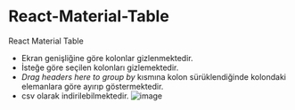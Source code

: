 # React-Material-Table
React Material Table

- Ekran genişliğine göre kolonlar gizlenmektedir.
- İsteğe göre seçilen kolonları gizlemektedir.
- *Drag headers here to group by* kısmına kolon sürüklendiğinde kolondaki elemanlara göre ayırıp göstermektedir.
- csv olarak indirilebilmektedir.
![image](https://user-images.githubusercontent.com/56829407/165749321-44dcea09-fc43-4e2e-a626-c4b4e202f96e.png)
